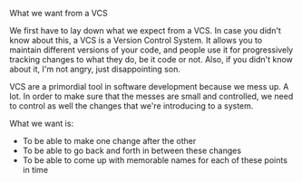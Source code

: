  What we want from a VCS

We first have to lay down what we expect from a VCS. In case you didn't know about this, a VCS is a Version Control System. It allows you to maintain different versions of your code, and people use it for progressively tracking changes to what they do, be it code or not. Also, if you didn't know about it, I'm not angry, just disappointing son.

VCS are a primordial tool in software development because we mess up. A lot. In order to make sure that the messes are small and controlled, we need to control as well the changes that we're introducing to a system.

What we want is:

* To be able to make one change after the other
* To be able to go back and forth in between these changes
* To be able to come up with memorable names for each of these points in time

